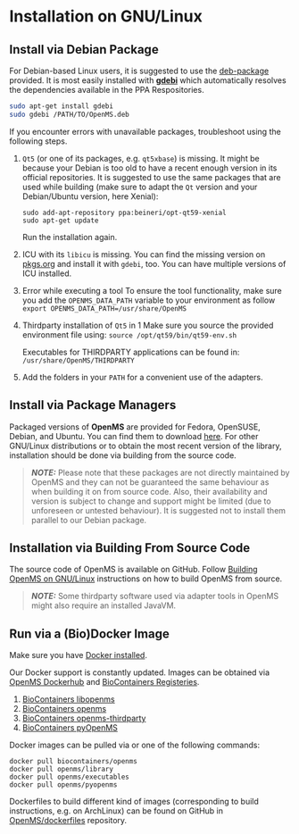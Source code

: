 Installation on GNU/Linux
=========================

## Install via Debian Package

For Debian-based Linux users, it is suggested to  use the [deb-package](https://abibuilder.informatik.uni-tuebingen.de/archive/openms/OpenMSInstaller/release/latest/) provided. It is most easily installed with **[gdebi](https://launchpad.net/gdebi)**
which automatically resolves the dependencies available in the PPA Respositories.

```bash
sudo apt-get install gdebi
sudo gdebi /PATH/TO/OpenMS.deb
```
If you encounter errors with unavailable packages, troubleshoot using the following steps.

1. `Qt5` (or one of its packages, e.g. `qt5xbase`) is missing.
   It might be because your Debian is too old to have a recent enough version in its official repositories. It is
   suggested to use the same packages that are used while building (make sure to adapt the `Qt` version and your
   Debian/Ubuntu version, here Xenial):
   ```
   sudo add-apt-repository ppa:beineri/opt-qt59-xenial
   sudo apt-get update
   ```
   Run the installation again.
2. ICU with its `libicu` is missing.
   You can find the missing version on [pkgs.org](https://pkgs.org) and install it with `gdebi`, too. You can have
   multiple versions of ICU installed.
3. Error while executing a tool
   To ensure the tool functionality, make sure you add the `OPENMS_DATA_PATH` variable to your environment as follow
   `export OPENMS_DATA_PATH=/usr/share/OpenMS`
4. Thirdparty installation of `Qt5` in 1
   Make sure you source the provided environment file using:
   `source /opt/qt59/bin/qt59-env.sh`

   Executables for THIRDPARTY applications can be found in:
   `/usr/share/OpenMS/THIRDPARTY`
5. Add the folders in your `PATH` for a convenient use of the adapters.

## Install via Package Managers

Packaged versions of **OpenMS** are provided for Fedora, OpenSUSE, Debian, and Ubuntu. You can find them to download
[here](https://pkgs.org/download/openms). For other GNU/Linux distributions or to obtain the most recent version of the
library, installation should be done via building from the source code.

> **_NOTE:_**  Please note that these packages are not directly maintained by OpenMS and they  can not be guaranteed the
same behaviour as when building it on from source code. Also, their availability and version is subject to change and
support might be limited (due to unforeseen or untested behaviour). It is suggested not to install them parallel to our
Debian package.

## Installation via Building From Source Code

The source code of OpenMS is available on GitHub. Follow [Building OpenMS on GNU/Linux](https://abibuilder.informatik.uni-tuebingen.de/archive/openms/Documentation/nightly/html/install_linux.html) instructions on how to build OpenMS from source.

> **_NOTE:_** Some thirdparty software used via adapter tools in OpenMS might also require an installed JavaVM.

## Run via a (Bio)Docker Image

Make sure you have [Docker installed](https://docs.docker.com/engine/install/).

Our Docker support is constantly updated. Images can be obtained via [OpenMS Dockerhub](https://hub.docker.com/u/openms)
and [BioContainers Registeries](https://biocontainers.pro/registry).

1. [BioContainers libopenms](https://biocontainers.pro/tools/libopenms)
2. [BioContainers openms](https://biocontainers.pro/tools/openms)
3. [BioContainers openms-thirdparty](https://biocontainers.pro/tools/openms-thirdparty)
4. [BioContainers pyOpenMS](https://biocontainers.pro/tools/pyopenms)

Docker images can be pulled via or one of the following commands:

```
docker pull biocontainers/openms
docker pull openms/library
docker pull openms/executables
docker pull openms/pyopenms
```

Dockerfiles to build different kind of images (corresponding to build instructions, e.g. on ArchLinux) can be found on
GitHub in [OpenMS/dockerfiles](https://github.com/OpenMS/dockerfiles) repository.
